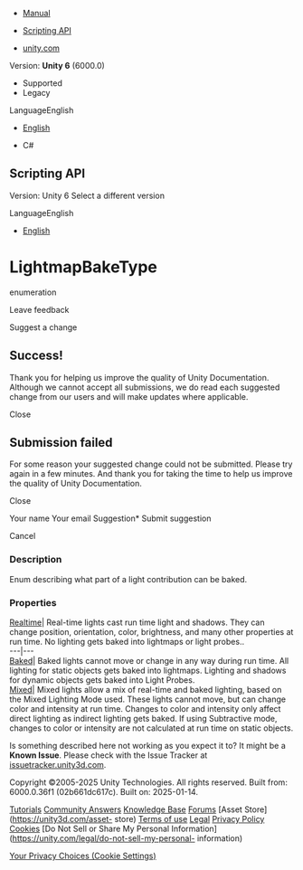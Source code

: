 [ ]()

  * [Manual](../Manual/index.html)
  * [Scripting API](../ScriptReference/index.html)

  * [unity.com](https://unity.com/)

Version: **Unity 6** (6000.0)

  * Supported
  * Legacy

LanguageEnglish

  * [English]()

  * C#

[ ](https://docs.unity3d.com)

## Scripting API

Version: Unity 6 Select a different version

LanguageEnglish

  * [English]()

# LightmapBakeType

enumeration

Leave feedback

Suggest a change

## Success!

Thank you for helping us improve the quality of Unity Documentation. Although
we cannot accept all submissions, we do read each suggested change from our
users and will make updates where applicable.

Close

## Submission failed

For some reason your suggested change could not be submitted. Please <a>try
again</a> in a few minutes. And thank you for taking the time to help us
improve the quality of Unity Documentation.

Close

Your name Your email Suggestion* Submit suggestion

Cancel

[ ]()

### Description

Enum describing what part of a light contribution can be baked.

### Properties

[Realtime](LightmapBakeType.Realtime.html)| Real-time lights cast run time
light and shadows. They can change position, orientation, color, brightness,
and many other properties at run time. No lighting gets baked into lightmaps
or light probes..  
---|---  
[Baked](LightmapBakeType.Baked.html)| Baked lights cannot move or change in
any way during run time. All lighting for static objects gets baked into
lightmaps. Lighting and shadows for dynamic objects gets baked into Light
Probes.  
[Mixed](LightmapBakeType.Mixed.html)| Mixed lights allow a mix of real-time
and baked lighting, based on the Mixed Lighting Mode used. These lights cannot
move, but can change color and intensity at run time. Changes to color and
intensity only affect direct lighting as indirect lighting gets baked. If
using Subtractive mode, changes to color or intensity are not calculated at
run time on static objects.  
  
Is something described here not working as you expect it to? It might be a
**Known Issue**. Please check with the Issue Tracker at
[issuetracker.unity3d.com](https://issuetracker.unity3d.com).

Copyright ©2005-2025 Unity Technologies. All rights reserved. Built from:
6000.0.36f1 (02b661dc617c). Built on: 2025-01-14.

[Tutorials](https://unity3d.com/learn) [Community
Answers](https://answers.unity3d.com) [Knowledge
Base](https://support.unity3d.com/hc/en-us)
[Forums](https://forum.unity3d.com) [Asset Store](https://unity3d.com/asset-
store) [Terms of use](https://docs.unity3d.com/Manual/TermsOfUse.html)
[Legal](https://unity.com/legal) [Privacy
Policy](https://unity.com/legal/privacy-policy)
[Cookies](https://unity.com/legal/cookie-policy) [Do Not Sell or Share My
Personal Information](https://unity.com/legal/do-not-sell-my-personal-
information)

[Your Privacy Choices (Cookie Settings)](javascript:void\(0\);)

